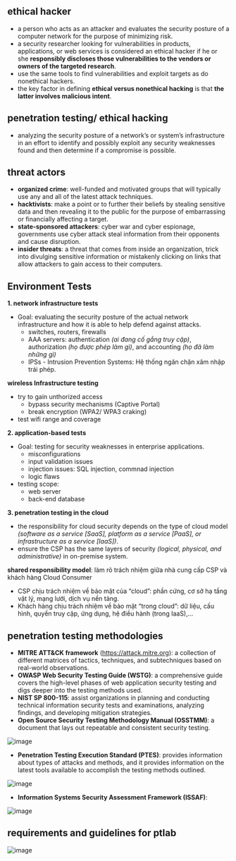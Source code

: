 ## ethical hacker 
- a person who acts as an attacker and evaluates the security posture of a computer network for the purpose of minimizing risk.
- a security researcher looking for vulnerabilities in products, applications, or web services is considered an ethical hacker if he or she **responsibly discloses those vulnerabilities to the vendors or owners of the targeted research**.
- use the same tools to find vulnerabilities and exploit targets as do nonethical hackers.
- the key factor in defining **ethical versus nonethical hacking** is that **the latter involves malicious intent**.
## penetration testing/ ethical hacking
- analyzing the security posture of a network’s or system’s infrastructure in an effort to identify and possibly exploit any security weaknesses found and then determine if a compromise is possible.
## threat actors
- **organized crime**: well-funded and motivated groups that will typically use any and all of the latest attack techniques.
- **hacktivists**: make a point or to further their beliefs by stealing sensitive data and then revealing it to the public for the purpose of embarrassing or financially affecting a target.
- **state-sponsored attackers**: cyber war and cyber espionage, governments use cyber attack steal information from their opponents and cause disruption.
- **insider threats**: a threat that comes from inside an organization, trick into divulging sensitive information or mistakenly clicking on links that allow attackers to gain access to their computers.
## Environment Tests
**1. network infrastructure tests**
- Goal: evaluating the security posture of the actual network infrastructure and how it is able to help defend against attacks.
  + switches, routers, firewalls
  + AAA servers: authentication _(ai đang cố gắng truy cập)_, authorization _(họ được phép làm gì)_, and accounting _(họ đã làm những gì)_
  + IPSs - Intrusion Prevention Systems: Hệ thống ngăn chặn xâm nhập trái phép.
    
**wireless Infrastructure testing**
- try to gain unthorized access
  + bypass security mechanisms (Captive Portal)
  + break encryption (WPA2/ WPA3 craking)
- test wifi range and coverage

**2. application-based tests**
- Goal: testing for security weaknesses in enterprise applications.
  + misconfigurations
  + input validation issues
  + injection issues: SQL injection, commnad injection
  + logic flaws
- testing scope:
  + web server
  + back-end database
    
**3. penetration testing in the cloud**
- the responsibility for cloud security depends on the type of cloud model _(software as a service [SaaS], platform as a service [PaaS], or infrastructure as a service [IaaS])_.
- ensure the CSP has the same layers of security _(logical, physical, and administrative)_ in on-premise system.

**shared responsibility model**: làm rõ trách nhiệm giữa nhà cung cấp CSP và khách hàng Cloud Consumer
  + CSP chịu trách nhiệm về bảo mật của “cloud”: phần cứng, cơ sở hạ tầng vật lý, mạng lưới, dịch vụ nền tảng.
  + Khách hàng chịu trách nhiệm về bảo mật “trong cloud”: dữ liệu, cấu hình, quyền truy cập, ứng dụng, hệ điều hành (trong IaaS),...

## penetration testing methodologies
- **MITRE ATT&CK framework** (https://attack.mitre.org): a collection of different matrices of tactics, techniques, and subtechniques based on real-world observations.
- **OWASP Web Security Testing Guide (WSTG)**: a comprehensive guide covers the high-level phases of web application security testing and digs deeper into the testing methods used.
- **NIST SP 800-115**: assist organizations in planning and conducting technical information security tests and examinations, analyzing findings, and developing mitigation strategies.
- **Open Source Security Testing Methodology Manual (OSSTMM)**: a document that lays out repeatable and consistent security testing.
  
![image](https://github.com/user-attachments/assets/30afa274-2e87-40d6-9576-d8f056303ff3)

- **Penetration Testing Execution Standard (PTES)**: provides information about types of attacks and methods, and it provides information on the latest tools available to accomplish the testing methods outlined.

![image](https://github.com/user-attachments/assets/7384cf36-78af-477b-bafc-3a6dce44bc39)

- **Information Systems Security Assessment Framework (ISSAF)**:

![image](https://github.com/user-attachments/assets/afde214c-45dd-42cb-beef-cd4d493bd337)

## requirements and guidelines for ptlab

![image](https://github.com/user-attachments/assets/c9e6ddae-22a8-455f-a582-b8cad31bce68)

